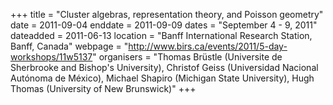 +++
title = "Cluster algebras, representation theory, and Poisson geometry"
date = 2011-09-04
enddate = 2011-09-09
dates = "September 4 - 9, 2011"
dateadded = 2011-06-13
location = "Banff International Research Station, Banff, Canada"
webpage = "http://www.birs.ca/events/2011/5-day-workshops/11w5137"
organisers = "Thomas Brüstle (Universite de Sherbrooke and Bishop's University), Christof Geiss (Universidad Nacional Autónoma de México), Michael Shapiro (Michigan State University), Hugh Thomas (University of New Brunswick)"
+++
